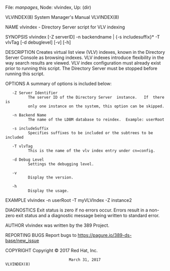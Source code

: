 File: *manpages*,  Node: vlvindex,  Up: (dir)

VLVINDEX(8)                 System Manager's Manual                VLVINDEX(8)



NAME
       vlvindex - Directory Server script for VLV indexing

SYNOPSIS
       vlvindex  [-Z  serverID] -n backendname | {-s includesuffix}* -T vlvTag
       [-d debuglevel] [-v] [-h]

DESCRIPTION
       Creates virtual list view (VLV) indexes, known in the Directory  Server
       Console  as  browsing indexes. VLV indexes introduce flexibility in the
       way search results are viewed.  VLV index  configuration  must  already
       exist  prior  to  running  this  script.  The  Directory Server must be
       stopped before running this script.

OPTIONS
       A summary of options is included below:

       -Z Server Identifier
              The server ID of the Directory Server  instance.   If  there  is
              only one instance on the system, this option can be skipped.

       -n Backend Name
              The name of the LDBM database to reindex.  Example: userRoot

       -s includeSuffix
              Specifies suffixes to be included or the subtrees to be included

       -T vlvTag
              This is the name of the vlv index entry under cn=config.

       -d Debug Level
              Settings the debugging level.

       -v
              Display the version.

       -h
              Display the usage.

EXAMPLE
       vlvindex -n userRoot -T myVLVIndex -Z instance2

DIAGNOSTICS
       Exit  status  is  zero if no errors occur.  Errors result in a non-zero
       exit status and a diagnostic message being written to standard error.

AUTHOR
       vlvindex was written by the 389 Project.

REPORTING BUGS
       Report bugs to https://pagure.io/389-ds-base/new_issue

COPYRIGHT
       Copyright © 2017 Red Hat, Inc.



                                March 31, 2017                     VLVINDEX(8)
